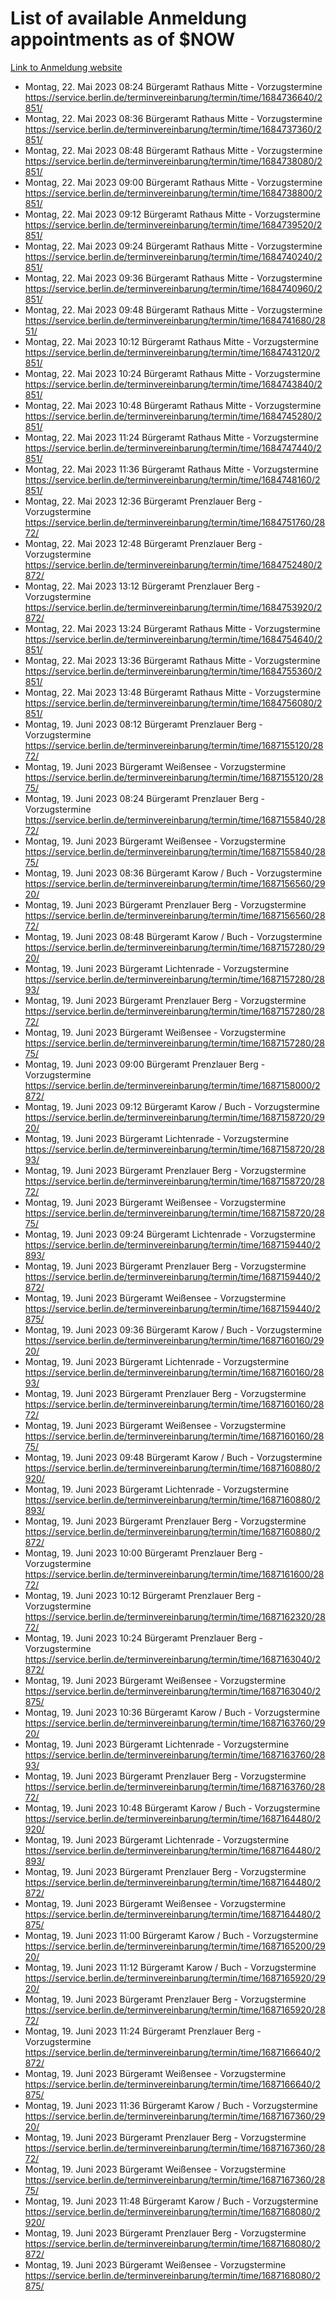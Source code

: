 # List of available Anmeldung appointments as of $NOW
[Link to Anmeldung website](https://service.berlin.de/terminvereinbarung/termin/tag.php?termin=1&anliegen[]=120686&dienstleisterlist=122210,122217,327316,122219,327312,122227,327314,122231,327346,122243,327348,122254,122252,329742,122260,329745,122262,329748,122271,327278,122273,327274,122277,327276,330436,122280,327294,122282,327290,122284,327292,122291,327270,122285,327266,122286,327264,122296,327268,150230,329760,122297,327286,122294,327284,122312,329763,122314,329775,122304,327330,122311,327334,122309,327332,317869,122281,327352,122279,329772,122283,122276,327324,122274,327326,122267,329766,122246,327318,122251,327320,122257,327322,122208,327298,122226,327300&herkunft=http%3A%2F%2Fservice.berlin.de%2Fdienstleistung%2F120686%2F)
- Montag, 22. Mai 2023 08:24 Bürgeramt Rathaus Mitte - Vorzugstermine https://service.berlin.de/terminvereinbarung/termin/time/1684736640/2851/
- Montag, 22. Mai 2023 08:36 Bürgeramt Rathaus Mitte - Vorzugstermine https://service.berlin.de/terminvereinbarung/termin/time/1684737360/2851/
- Montag, 22. Mai 2023 08:48 Bürgeramt Rathaus Mitte - Vorzugstermine https://service.berlin.de/terminvereinbarung/termin/time/1684738080/2851/
- Montag, 22. Mai 2023 09:00 Bürgeramt Rathaus Mitte - Vorzugstermine https://service.berlin.de/terminvereinbarung/termin/time/1684738800/2851/
- Montag, 22. Mai 2023 09:12 Bürgeramt Rathaus Mitte - Vorzugstermine https://service.berlin.de/terminvereinbarung/termin/time/1684739520/2851/
- Montag, 22. Mai 2023 09:24 Bürgeramt Rathaus Mitte - Vorzugstermine https://service.berlin.de/terminvereinbarung/termin/time/1684740240/2851/
- Montag, 22. Mai 2023 09:36 Bürgeramt Rathaus Mitte - Vorzugstermine https://service.berlin.de/terminvereinbarung/termin/time/1684740960/2851/
- Montag, 22. Mai 2023 09:48 Bürgeramt Rathaus Mitte - Vorzugstermine https://service.berlin.de/terminvereinbarung/termin/time/1684741680/2851/
- Montag, 22. Mai 2023 10:12 Bürgeramt Rathaus Mitte - Vorzugstermine https://service.berlin.de/terminvereinbarung/termin/time/1684743120/2851/
- Montag, 22. Mai 2023 10:24 Bürgeramt Rathaus Mitte - Vorzugstermine https://service.berlin.de/terminvereinbarung/termin/time/1684743840/2851/
- Montag, 22. Mai 2023 10:48 Bürgeramt Rathaus Mitte - Vorzugstermine https://service.berlin.de/terminvereinbarung/termin/time/1684745280/2851/
- Montag, 22. Mai 2023 11:24 Bürgeramt Rathaus Mitte - Vorzugstermine https://service.berlin.de/terminvereinbarung/termin/time/1684747440/2851/
- Montag, 22. Mai 2023 11:36 Bürgeramt Rathaus Mitte - Vorzugstermine https://service.berlin.de/terminvereinbarung/termin/time/1684748160/2851/
- Montag, 22. Mai 2023 12:36 Bürgeramt Prenzlauer Berg - Vorzugstermine https://service.berlin.de/terminvereinbarung/termin/time/1684751760/2872/
- Montag, 22. Mai 2023 12:48 Bürgeramt Prenzlauer Berg - Vorzugstermine https://service.berlin.de/terminvereinbarung/termin/time/1684752480/2872/
- Montag, 22. Mai 2023 13:12 Bürgeramt Prenzlauer Berg - Vorzugstermine https://service.berlin.de/terminvereinbarung/termin/time/1684753920/2872/
- Montag, 22. Mai 2023 13:24 Bürgeramt Rathaus Mitte - Vorzugstermine https://service.berlin.de/terminvereinbarung/termin/time/1684754640/2851/
- Montag, 22. Mai 2023 13:36 Bürgeramt Rathaus Mitte - Vorzugstermine https://service.berlin.de/terminvereinbarung/termin/time/1684755360/2851/
- Montag, 22. Mai 2023 13:48 Bürgeramt Rathaus Mitte - Vorzugstermine https://service.berlin.de/terminvereinbarung/termin/time/1684756080/2851/
- Montag, 19. Juni 2023 08:12 Bürgeramt Prenzlauer Berg - Vorzugstermine https://service.berlin.de/terminvereinbarung/termin/time/1687155120/2872/
- Montag, 19. Juni 2023  Bürgeramt Weißensee - Vorzugstermine https://service.berlin.de/terminvereinbarung/termin/time/1687155120/2875/
- Montag, 19. Juni 2023 08:24 Bürgeramt Prenzlauer Berg - Vorzugstermine https://service.berlin.de/terminvereinbarung/termin/time/1687155840/2872/
- Montag, 19. Juni 2023  Bürgeramt Weißensee - Vorzugstermine https://service.berlin.de/terminvereinbarung/termin/time/1687155840/2875/
- Montag, 19. Juni 2023 08:36 Bürgeramt Karow / Buch - Vorzugstermine https://service.berlin.de/terminvereinbarung/termin/time/1687156560/2920/
- Montag, 19. Juni 2023  Bürgeramt Prenzlauer Berg - Vorzugstermine https://service.berlin.de/terminvereinbarung/termin/time/1687156560/2872/
- Montag, 19. Juni 2023 08:48 Bürgeramt Karow / Buch - Vorzugstermine https://service.berlin.de/terminvereinbarung/termin/time/1687157280/2920/
- Montag, 19. Juni 2023  Bürgeramt Lichtenrade - Vorzugstermine https://service.berlin.de/terminvereinbarung/termin/time/1687157280/2893/
- Montag, 19. Juni 2023  Bürgeramt Prenzlauer Berg - Vorzugstermine https://service.berlin.de/terminvereinbarung/termin/time/1687157280/2872/
- Montag, 19. Juni 2023  Bürgeramt Weißensee - Vorzugstermine https://service.berlin.de/terminvereinbarung/termin/time/1687157280/2875/
- Montag, 19. Juni 2023 09:00 Bürgeramt Prenzlauer Berg - Vorzugstermine https://service.berlin.de/terminvereinbarung/termin/time/1687158000/2872/
- Montag, 19. Juni 2023 09:12 Bürgeramt Karow / Buch - Vorzugstermine https://service.berlin.de/terminvereinbarung/termin/time/1687158720/2920/
- Montag, 19. Juni 2023  Bürgeramt Lichtenrade - Vorzugstermine https://service.berlin.de/terminvereinbarung/termin/time/1687158720/2893/
- Montag, 19. Juni 2023  Bürgeramt Prenzlauer Berg - Vorzugstermine https://service.berlin.de/terminvereinbarung/termin/time/1687158720/2872/
- Montag, 19. Juni 2023  Bürgeramt Weißensee - Vorzugstermine https://service.berlin.de/terminvereinbarung/termin/time/1687158720/2875/
- Montag, 19. Juni 2023 09:24 Bürgeramt Lichtenrade - Vorzugstermine https://service.berlin.de/terminvereinbarung/termin/time/1687159440/2893/
- Montag, 19. Juni 2023  Bürgeramt Prenzlauer Berg - Vorzugstermine https://service.berlin.de/terminvereinbarung/termin/time/1687159440/2872/
- Montag, 19. Juni 2023  Bürgeramt Weißensee - Vorzugstermine https://service.berlin.de/terminvereinbarung/termin/time/1687159440/2875/
- Montag, 19. Juni 2023 09:36 Bürgeramt Karow / Buch - Vorzugstermine https://service.berlin.de/terminvereinbarung/termin/time/1687160160/2920/
- Montag, 19. Juni 2023  Bürgeramt Lichtenrade - Vorzugstermine https://service.berlin.de/terminvereinbarung/termin/time/1687160160/2893/
- Montag, 19. Juni 2023  Bürgeramt Prenzlauer Berg - Vorzugstermine https://service.berlin.de/terminvereinbarung/termin/time/1687160160/2872/
- Montag, 19. Juni 2023  Bürgeramt Weißensee - Vorzugstermine https://service.berlin.de/terminvereinbarung/termin/time/1687160160/2875/
- Montag, 19. Juni 2023 09:48 Bürgeramt Karow / Buch - Vorzugstermine https://service.berlin.de/terminvereinbarung/termin/time/1687160880/2920/
- Montag, 19. Juni 2023  Bürgeramt Lichtenrade - Vorzugstermine https://service.berlin.de/terminvereinbarung/termin/time/1687160880/2893/
- Montag, 19. Juni 2023  Bürgeramt Prenzlauer Berg - Vorzugstermine https://service.berlin.de/terminvereinbarung/termin/time/1687160880/2872/
- Montag, 19. Juni 2023 10:00 Bürgeramt Prenzlauer Berg - Vorzugstermine https://service.berlin.de/terminvereinbarung/termin/time/1687161600/2872/
- Montag, 19. Juni 2023 10:12 Bürgeramt Prenzlauer Berg - Vorzugstermine https://service.berlin.de/terminvereinbarung/termin/time/1687162320/2872/
- Montag, 19. Juni 2023 10:24 Bürgeramt Prenzlauer Berg - Vorzugstermine https://service.berlin.de/terminvereinbarung/termin/time/1687163040/2872/
- Montag, 19. Juni 2023  Bürgeramt Weißensee - Vorzugstermine https://service.berlin.de/terminvereinbarung/termin/time/1687163040/2875/
- Montag, 19. Juni 2023 10:36 Bürgeramt Karow / Buch - Vorzugstermine https://service.berlin.de/terminvereinbarung/termin/time/1687163760/2920/
- Montag, 19. Juni 2023  Bürgeramt Lichtenrade - Vorzugstermine https://service.berlin.de/terminvereinbarung/termin/time/1687163760/2893/
- Montag, 19. Juni 2023  Bürgeramt Prenzlauer Berg - Vorzugstermine https://service.berlin.de/terminvereinbarung/termin/time/1687163760/2872/
- Montag, 19. Juni 2023 10:48 Bürgeramt Karow / Buch - Vorzugstermine https://service.berlin.de/terminvereinbarung/termin/time/1687164480/2920/
- Montag, 19. Juni 2023  Bürgeramt Lichtenrade - Vorzugstermine https://service.berlin.de/terminvereinbarung/termin/time/1687164480/2893/
- Montag, 19. Juni 2023  Bürgeramt Prenzlauer Berg - Vorzugstermine https://service.berlin.de/terminvereinbarung/termin/time/1687164480/2872/
- Montag, 19. Juni 2023  Bürgeramt Weißensee - Vorzugstermine https://service.berlin.de/terminvereinbarung/termin/time/1687164480/2875/
- Montag, 19. Juni 2023 11:00 Bürgeramt Karow / Buch - Vorzugstermine https://service.berlin.de/terminvereinbarung/termin/time/1687165200/2920/
- Montag, 19. Juni 2023 11:12 Bürgeramt Karow / Buch - Vorzugstermine https://service.berlin.de/terminvereinbarung/termin/time/1687165920/2920/
- Montag, 19. Juni 2023  Bürgeramt Prenzlauer Berg - Vorzugstermine https://service.berlin.de/terminvereinbarung/termin/time/1687165920/2872/
- Montag, 19. Juni 2023 11:24 Bürgeramt Prenzlauer Berg - Vorzugstermine https://service.berlin.de/terminvereinbarung/termin/time/1687166640/2872/
- Montag, 19. Juni 2023  Bürgeramt Weißensee - Vorzugstermine https://service.berlin.de/terminvereinbarung/termin/time/1687166640/2875/
- Montag, 19. Juni 2023 11:36 Bürgeramt Karow / Buch - Vorzugstermine https://service.berlin.de/terminvereinbarung/termin/time/1687167360/2920/
- Montag, 19. Juni 2023  Bürgeramt Prenzlauer Berg - Vorzugstermine https://service.berlin.de/terminvereinbarung/termin/time/1687167360/2872/
- Montag, 19. Juni 2023  Bürgeramt Weißensee - Vorzugstermine https://service.berlin.de/terminvereinbarung/termin/time/1687167360/2875/
- Montag, 19. Juni 2023 11:48 Bürgeramt Karow / Buch - Vorzugstermine https://service.berlin.de/terminvereinbarung/termin/time/1687168080/2920/
- Montag, 19. Juni 2023  Bürgeramt Prenzlauer Berg - Vorzugstermine https://service.berlin.de/terminvereinbarung/termin/time/1687168080/2872/
- Montag, 19. Juni 2023  Bürgeramt Weißensee - Vorzugstermine https://service.berlin.de/terminvereinbarung/termin/time/1687168080/2875/
